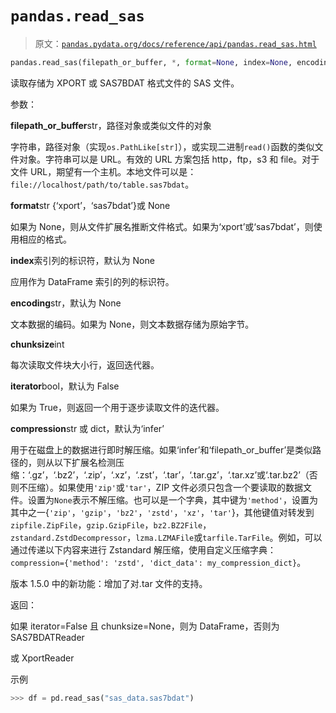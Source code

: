 # `pandas.read_sas`

> 原文：[`pandas.pydata.org/docs/reference/api/pandas.read_sas.html`](https://pandas.pydata.org/docs/reference/api/pandas.read_sas.html)

```py
pandas.read_sas(filepath_or_buffer, *, format=None, index=None, encoding=None, chunksize=None, iterator=False, compression='infer')
```

读取存储为 XPORT 或 SAS7BDAT 格式文件的 SAS 文件。

参数：

**filepath_or_buffer**str，路径对象或类似文件的对象

字符串，路径对象（实现`os.PathLike[str]`），或实现二进制`read()`函数的类似文件对象。字符串可以是 URL。有效的 URL 方案包括 http，ftp，s3 和 file。对于文件 URL，期望有一个主机。本地文件可以是：`file://localhost/path/to/table.sas7bdat`。

**format**str {‘xport’，‘sas7bdat’}或 None

如果为 None，则从文件扩展名推断文件格式。如果为‘xport’或‘sas7bdat’，则使用相应的格式。

**index**索引列的标识符，默认为 None

应用作为 DataFrame 索引的列的标识符。

**encoding**str，默认为 None

文本数据的编码。如果为 None，则文本数据存储为原始字节。

**chunksize**int

每次读取文件块大小行，返回迭代器。

**iterator**bool，默认为 False

如果为 True，则返回一个用于逐步读取文件的迭代器。

**compression**str 或 dict，默认为‘infer’

用于在磁盘上的数据进行即时解压缩。如果‘infer’和‘filepath_or_buffer’是类似路径的，则从以下扩展名检测压缩：‘.gz’，‘.bz2’，‘.zip’，‘.xz’，‘.zst’，‘.tar’，‘.tar.gz’，‘.tar.xz’或‘.tar.bz2’（否则不压缩）。如果使用`'zip'`或`'tar'`，ZIP 文件必须只包含一个要读取的数据文件。设置为`None`表示不解压缩。也可以是一个字典，其中键为`'method'`，设置为其中之一{`'zip'`，`'gzip'`，`'bz2'`，`'zstd'`，`'xz'`，`'tar'`}，其他键值对转发到`zipfile.ZipFile`，`gzip.GzipFile`，`bz2.BZ2File`，`zstandard.ZstdDecompressor`，`lzma.LZMAFile`或`tarfile.TarFile`。例如，可以通过传递以下内容来进行 Zstandard 解压缩，使用自定义压缩字典：`compression={'method': 'zstd', 'dict_data': my_compression_dict}`。

版本 1.5.0 中的新功能：增加了对.tar 文件的支持。

返回：

如果 iterator=False 且 chunksize=None，则为 DataFrame，否则为 SAS7BDATReader

或 XportReader

示例

```py
>>> df = pd.read_sas("sas_data.sas7bdat") 
```

